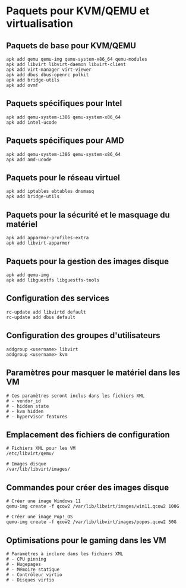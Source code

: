 # Paquets pour KVM/QEMU et virtualisation

## Paquets de base pour KVM/QEMU
```
apk add qemu qemu-img qemu-system-x86_64 qemu-modules
apk add libvirt libvirt-daemon libvirt-client
apk add virt-manager virt-viewer
apk add dbus dbus-openrc polkit
apk add bridge-utils
apk add ovmf
```

## Paquets spécifiques pour Intel
```
apk add qemu-system-i386 qemu-system-x86_64
apk add intel-ucode
```

## Paquets spécifiques pour AMD
```
apk add qemu-system-i386 qemu-system-x86_64
apk add amd-ucode
```

## Paquets pour le réseau virtuel
```
apk add iptables ebtables dnsmasq
apk add bridge-utils
```

## Paquets pour la sécurité et le masquage du matériel
```
apk add apparmor-profiles-extra
apk add libvirt-apparmor
```

## Paquets pour la gestion des images disque
```
apk add qemu-img
apk add libguestfs libguestfs-tools
```

## Configuration des services
```
rc-update add libvirtd default
rc-update add dbus default
```

## Configuration des groupes d'utilisateurs
```
addgroup <username> libvirt
addgroup <username> kvm
```

## Paramètres pour masquer le matériel dans les VM
```
# Ces paramètres seront inclus dans les fichiers XML
# - vendor_id
# - hidden state
# - kvm hidden
# - hypervisor features
```

## Emplacement des fichiers de configuration
```
# Fichiers XML pour les VM
/etc/libvirt/qemu/

# Images disque
/var/lib/libvirt/images/
```

## Commandes pour créer des images disque
```
# Créer une image Windows 11
qemu-img create -f qcow2 /var/lib/libvirt/images/win11.qcow2 100G

# Créer une image Pop!_OS
qemu-img create -f qcow2 /var/lib/libvirt/images/popos.qcow2 50G
```

## Optimisations pour le gaming dans les VM
```
# Paramètres à inclure dans les fichiers XML
# - CPU pinning
# - Hugepages
# - Mémoire statique
# - Contrôleur virtio
# - Disques virtio
```
